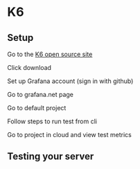 # K6

## Setup

Go to the [K6 open source site](https://k6.io/open-source/)

Click download

Set up Grafana account (sign in with github)

Go to grafana.net page

Go to default project

Follow steps to run test from cli

Go to project in cloud and view test metrics

## Testing your server


